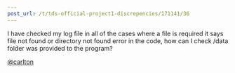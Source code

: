 ```yaml
---
post_url: /t/tds-official-project1-discrepencies/171141/36
---
```

I have checked my log file in all of the cases where a file is required it says file not found or directory not found error in the code, how can I check /data folder was provided to the program?

[@carlton](/u/carlton)